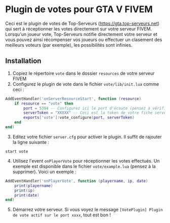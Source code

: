 # Plugin de votes pour GTA V FIVEM

Ceci est le plugin de votes de Top-Serveurs (https://gta.top-serveurs.net) qui sert à réceptionner les votes directement sur votre serveur FIVEM. Lorsqu'un joueur vote, Top-Serveurs notifie directement votre serveur et vous pouvez ainsi récompenser vos joueurs ou effectuer un clasement des meilleurs voteurs (par exemple), les possibilités sont infinies.

## Installation

1. Copiez le répertoire `vote` dans le dossier `resources` de votre serveur FIVEM
2. Configurez le plugin de vote dans le fichier `vote/lib/init.lua` comme ceci :

```lua
AddEventHandler('onServerResourceStart', function (resource)
    if resource == "vote" then
        port = 5394 -- Configurez ici le port d'écoute (pensez à vérifier qu'il est disponible)
        serverToken = "XXXXX" -- Ceci est la token de votre fiche serveur disponible sur votre panel Top-Serveurs (htps://gta.top-serveurs.net)
        exports['vote']:vote_configure(port, serverToken)
    end
end)
```

3. Editez votre fichier `server.cfg` pour activer le plugin. Il suffit de rajouter la ligne suivante :

```
start vote
```

4. Utilisez l'event `onPlayerVote` pour réceptionner les votes effectués. Un exemple est disponible dans le fichier `vote/example.lua` (pensez à la supprimer). Voici un exemple :

```lua
AddEventHandler('onPlayerVote', function (playername, ip, date)
    print(playername)
    print(ip)
    print(date)
end)
```

5. Démarrez votre serveur. Si vous voyez le message `[VotePlugin] Plugin de vote actif sur le port xxxx`, tout est bon !
